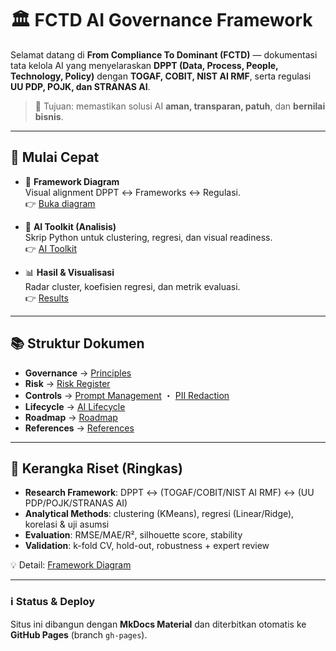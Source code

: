 # 🏛️ FCTD AI Governance Framework

Selamat datang di **From Compliance To Dominant (FCTD)** — dokumentasi tata kelola AI yang menyelaraskan **DPPT (Data, Process, People, Technology, Policy)** dengan **TOGAF, COBIT, NIST AI RMF**, serta regulasi **UU PDP, POJK, dan STRANAS AI**.

> 🎯 Tujuan: memastikan solusi AI **aman, transparan, patuh**, dan **bernilai bisnis**.

---

## 🚀 Mulai Cepat

- 🔗 **Framework Diagram**  
  Visual alignment DPPT ↔ Frameworks ↔ Regulasi.  
  👉 [Buka diagram](research/research-framework/)

- 🧪 **AI Toolkit (Analisis)**  
  Skrip Python untuk clustering, regresi, dan visual readiness.  
  👉 [AI Toolkit](research/ai-toolkit/)

- 📊 **Hasil & Visualisasi**  
  Radar cluster, koefisien regresi, dan metrik evaluasi.  
  👉 [Results](research/results/)

---

## 📚 Struktur Dokumen

- **Governance** → [Principles](governance/principles.md)  
- **Risk** → [Risk Register](risk/risk-register.md)  
- **Controls** → [Prompt Management](controls/prompt-management.md) ・ [PII Redaction](controls/pii-redaction.md)  
- **Lifecycle** → [AI Lifecycle](lifecycle/ai-lifecycle.md)  
- **Roadmap** → [Roadmap](roadmap.md)  
- **References** → [References](references.md)

---

## 🧩 Kerangka Riset (Ringkas)

- **Research Framework**: DPPT ↔ (TOGAF/COBIT/NIST AI RMF) ↔ (UU PDP/POJK/STRANAS AI)  
- **Analytical Methods**: clustering (KMeans), regresi (Linear/Ridge), korelasi & uji asumsi  
- **Evaluation**: RMSE/MAE/R², silhouette score, stability  
- **Validation**: k-fold CV, hold-out, robustness + expert review

💡 Detail: [Framework Diagram](research/research-framework/)

---

### ℹ️ Status & Deploy
Situs ini dibangun dengan **MkDocs Material** dan diterbitkan otomatis ke **GitHub Pages** (branch `gh-pages`).
